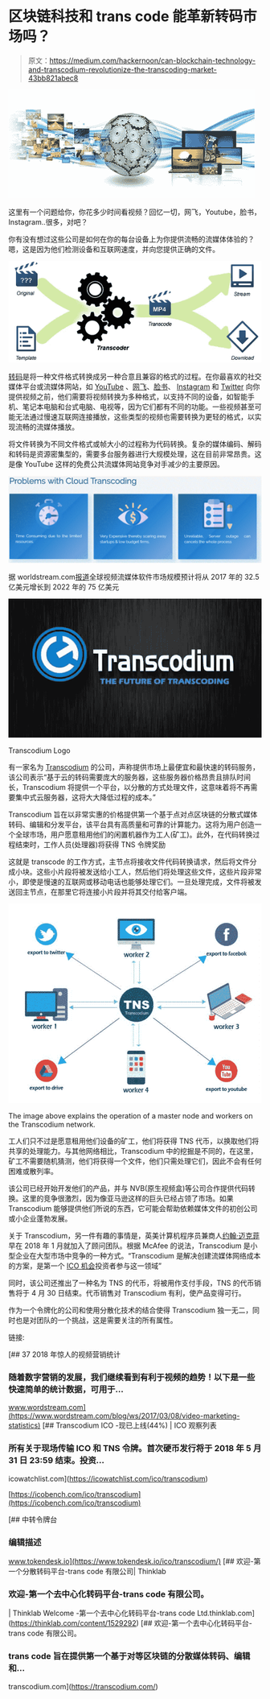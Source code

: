 # 区块链科技和 trans code 能革新转码市场吗？

> 原文：<https://medium.com/hackernoon/can-blockchain-technology-and-transcodium-revolutionize-the-transcoding-market-43bb821abec8>

![](img/cbafff986f4fb772b6416c1e446e4488.png)

这里有一个问题给你，你花多少时间看视频？回忆一切，网飞，Youtube，脸书，Instagram..很多，对吧？

你有没有想过这些公司是如何在你的每台设备上为你提供流畅的流媒体体验的？嗯，这是因为他们检测设备和互联网速度，并向您提供正确的文件。

![](img/86bfd543439533cddf55c4362970cee3.png)

[转码](https://en.wikipedia.org/wiki/Transcoding)是将一种文件格式转换成另一种合意且兼容的格式的过程。在你最喜欢的社交媒体平台或流媒体网站，如 [YouTube](https://www.youtube.com/) 、[网飞](https://www.netflix.com/)、[脸书](https://www.facebook.com/)、 [Instagram](https://www.instagram.com/) 和 [Twitter](https://twitter.com/) 向你提供视频之前，他们需要将视频转换为多种格式，以支持不同的设备，如智能手机、笔记本电脑和台式电脑、电视等，因为它们都有不同的功能。一些视频甚至可能无法通过慢速互联网连接播放，这些类型的视频也需要转换为更轻的格式，以实现流畅的流媒体播放。

将文件转换为不同文件格式或帧大小的过程称为代码转换。复杂的媒体编码、解码和转码是资源密集型的，需要多台服务器进行大规模处理，这在目前非常昂贵。这是像 YouTube 这样的免费公共流媒体网站竞争对手减少的主要原因。

![](img/a3fc69f52b355c4c442651c7d582bc13.png)

据 worldstream.com[报道](https://www.wordstream.com/blog/ws/2017/03/08/video-marketing-statistics)全球视频流媒体软件市场规模预计将从 2017 年的 32.5 亿美元增长到 2022 年的 75 亿美元

![](img/406dd1031304ce1dcb4fc852e5761117.png)

Transcodium Logo

有一家名为 [Transcodium](https://transcodium.com) 的公司，声称提供市场上最便宜和最快速的转码服务，该公司表示“基于云的转码需要庞大的服务器，这些服务器价格昂贵且排队时间长，Transcodium 将提供一个平台，以分散的方式处理文件，这意味着将不再需要集中式云服务器，这将大大降低过程的成本。”

Transcodium 旨在以非常实惠的价格提供第一个基于点对点区块链的分散式媒体转码、编辑和分发平台，该平台具有高质量和可靠的计算能力。这将为用户创造一个全球市场，用户愿意租用他们的闲置机器作为工人(矿工)。此外，在代码转换过程结束时，工作人员(处理器)将获得 TNS 令牌奖励

这就是 transcode 的工作方式，主节点将接收文件代码转换请求，然后将文件分成小块。这些小片段将被发送给小工人，然后他们将处理这些文件，这些片段非常小，即使是慢速的互联网或移动电话也能够处理它们。一旦处理完成，文件将被发送回主节点，在那里它将连接小片段并将其交付给客户端。

![](img/a34dcf648c5234396edc5f592f6cd938.png)

The image above explains the operation of a master node and workers on the Transcodium network.

工人们只不过是愿意租用他们设备的矿工，他们将获得 TNS 代币，以换取他们将共享的处理能力。与其他网络相比，Transcodium 中的挖掘是不同的，在这里，矿工不需要随机猜测，他们将获得一个文件，他们只需处理它们，因此不会有任何困难或散列率。

该公司已经开始开发他们的产品，并与 NVB(原生视频盒)等公司合作提供代码转换。这里的竞争很激烈，因为像亚马逊这样的巨头已经占领了市场。如果 Transcodium 能够提供他们所说的东西，它可能会帮助依赖媒体文件的初创公司或小企业蓬勃发展。

关于 Transcodium，另一件有趣的事情是，英美计算机程序员兼商人[约翰·迈克菲](https://news.bitcoin.com/pr-john-mcafee-joins-decentralized-coding-platform-transcodiums-advisory-board/)早在 2018 年 1 月就加入了顾问团队。根据 McAfee 的说法，Transcodium 是小型企业在大型市场中竞争的一种方式。“Transcodium 是解决创建流媒体网络成本的方案，是第一个 [ICO 机会](https://thinklab.com/content/1529292)投资者参与这一领域”

同时，该公司还推出了一种名为 TNS 的代币，将被用作支付手段，TNS 的代币销售将于 4 月 30 日结束。代币销售对 Transcodium 有利，使产品变得可行。

作为一个令牌化的公司和使用分散化技术的结合使得 Transcodium 独一无二，同时也是对团队的一个挑战，这是需要关注的所有属性。

链接:

[](https://www.wordstream.com/blog/ws/2017/03/08/video-marketing-statistics) [## 37 2018 年惊人的视频营销统计

### 随着数字营销的发展，我们继续看到有利于视频的趋势！以下是一些快速简单的统计数据，可用于…

www.wordstream.com](https://www.wordstream.com/blog/ws/2017/03/08/video-marketing-statistics) [](https://icowatchlist.com/ico/transcodium) [## Transcodium ICO -现已上线(44%) | ICO 观察列表

### 所有关于现场传输 ICO 和 TNS 令牌。首次硬币发行将于 2018 年 5 月 31 日 23:59 结束。投资…

icowatchlist.com](https://icowatchlist.com/ico/transcodium) 

[https://icobench.com/ico/transcodium](https://icobench.com/ico/transcodium)

 [## 中转令牌台

### 编辑描述

www.tokendesk.io](https://www.tokendesk.io/ico/transcodium/) [](https://thinklab.com/content/1529292) [## 欢迎-第一个分散转码平台-trans code 有限公司| Thinklab

### 欢迎-第一个去中心化转码平台-trans code 有限公司。

| Thinklab Welcome -第一个去中心化转码平台-trans code Ltd.thinklab.com](https://thinklab.com/content/1529292)  [## 欢迎-第一个去中心化转码平台-trans code 有限公司。

### trans code 旨在提供第一个基于对等区块链的分散媒体转码、编辑和…

transcodium.com](https://transcodium.com/)
